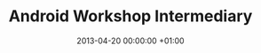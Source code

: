 ---
title: Android Workshop Intermediary
date: 2013-04-20 00:00:00 +01:00
event: University of Coimbra
tags: [Android, Mobile, Workshop]
location: Coimbra, Portugal
image: ""
---